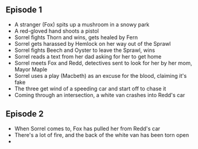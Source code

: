 ## Episode 1
- A stranger (Fox) spits up a mushroom in a snowy park
- A red-gloved hand shoots a pistol
- Sorrel fights Thorn and wins, gets healed by Fern
- Sorrel gets harassed by Hemlock on her way out of the Sprawl
- Sorrel fights Beech and Oyster to leave the Sprawl, wins
- Sorrel reads a text from her dad asking for her to get home
- Sorrel meets Fox and Redd, detectives sent to look for her by her mom, Mayor Maple
- Sorrel uses a play (Macbeth) as an excuse for the blood, claiming it's fake
- The three get wind of a speeding car and start off to chase it
- Coming through an intersection, a white van crashes into Redd's car

## Episode 2
- When Sorrel comes to, Fox has pulled her from Redd's car
- There's a lot of fire, and the back of the white van has been torn open
- 
